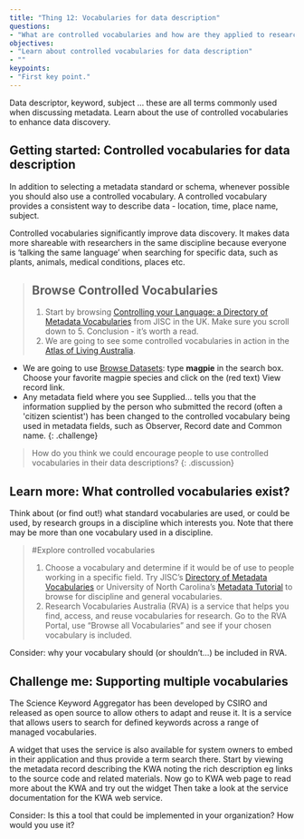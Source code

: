 ```yaml
---
title: "Thing 12: Vocabularies for data description"
questions:
- "What are controlled vocabularies and how are they applied to research data?"
objectives:
- "Learn about controlled vocabularies for data description"
- ""
keypoints:
- "First key point."
---
```


Data descriptor, keyword, subject … these are all terms commonly used when discussing metadata.  Learn about the use of controlled vocabularies to enhance data discovery.

## Getting started: Controlled vocabularies for data description

In addition to selecting a metadata standard or schema, whenever possible you should also use a controlled vocabulary. A controlled vocabulary provides a consistent way to describe data - location, time, place name, subject.

Controlled vocabularies significantly improve data discovery. It makes data more shareable with researchers in the same discipline because everyone is ‘talking the same language’ when searching for specific data, such as plants, animals, medical conditions, places etc.

> ## Browse Controlled Vocabularies
>1. Start by browsing [Controlling your Language: a Directory of Metadata Vocabularies](http://www.webarchive.org.uk/wayback/archive/20160101151732/http:/www.jiscdigitalmedia.ac.uk/guide/controlling-your-language-links-to-metadata-vocabularies) from JISC in the UK. Make sure you scroll down to 5. Conclusion - it’s worth a read.
> 2. We are going to see some controlled vocabularies in action in the [Atlas of Living Australia](http://www.ala.org.au/).
   - We are going to use [Browse Datasets](http://www.ala.org.au/data-sets/):  type **magpie** in the search box. Choose your favorite magpie species and click on the (red text) View record link.
   - Any metadata field where you see Supplied... tells you that the information supplied by the person who submitted the record (often a 'citizen scientist') has been changed to the controlled vocabulary being used in metadata fields, such as Observer, Record date and Common name.
{: .challenge}

>How do you think we could encourage people to use controlled vocabularies in their data descriptions?
{: .discussion}

## Learn more: What controlled vocabularies exist?

Think about (or find out!) what standard vocabularies are used, or could be used, by research groups in a discipline which interests you.  Note that there may be more than one vocabulary used in a discipline.

>#Explore controlled vocabularies
>1. Choose a vocabulary and determine if it would be of use to people working in a specific field. Try JISC’s [Directory of Metadata Vocabularies](http://www.webarchive.org.uk/wayback/archive/20160101151732/http:/www.jiscdigitalmedia.ac.uk/guide/controlling-your-language-links-to-metadata-vocabularies) or University of North Carolina’s [Metadata Tutorial](http://guides.lib.unc.edu/c.php?g=8749&p=44502) to browse for discipline and general vocabularies.
>2. Research Vocabularies Australia (RVA) is a service that helps you find, access, and reuse vocabularies for research. Go to the RVA Portal, use “Browse all Vocabularies” and see if your chosen vocabulary is included.

Consider: why your vocabulary should (or shouldn’t…) be included in RVA.

## Challenge me: Supporting multiple vocabularies

The Science Keyword Aggregator has been developed by CSIRO and released as open source to allow others to adapt and reuse it. It is a service that allows users to search for defined keywords across a range of managed vocabularies.

A widget that uses the service is also available for system owners to embed in their application and thus provide a term search there.
Start by viewing the metadata record describing the KWA noting the rich description eg links to the source code and related materials.
Now go to KWA web page  to read more about the KWA and try out the widget
Then take a look at the service documentation for the KWA web service.

Consider: Is this a tool that could be implemented in your organization?  How would you use it?
